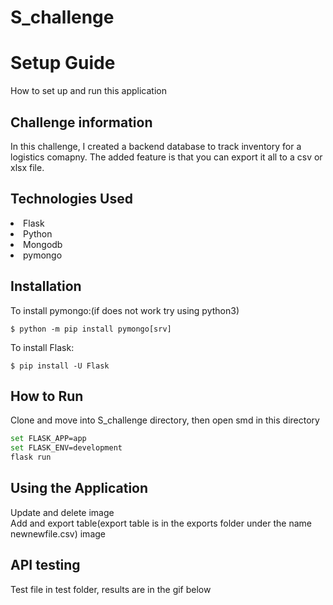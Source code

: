 # S_challenge

<h1>Setup Guide</h1>
How to set up and run this application

<h2>Challenge information</h2>
In this challenge, I created a backend database to track inventory for a logistics comapny. The added feature is that you can export it all to a csv or xlsx file.

<h2>Technologies Used</h2>
<li>Flask</li>
<li>Python</li>
<li>Mongodb</li>
<li>pymongo</li>

<h2>Installation</h2>
To install pymongo:(if does not work try using python3)

```
$ python -m pip install pymongo[srv]
```

To install Flask:

```
$ pip install -U Flask
```

<h2>How to Run</h2>
Clone and move into S_challenge directory, then open smd in this directory

```bash
set FLASK_APP=app
set FLASK_ENV=development
flask run
```

<h2>Using the Application</h2>
Update and delete
image
<br>
Add and export table(export table is in the exports folder under the name newnewfile.csv)
image
<br>

<h2>API testing</h2>
Test file in test folder, results are in the gif below

